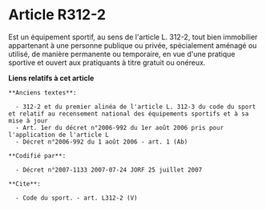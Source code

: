 # Article R312-2

Est un équipement sportif, au sens de l'article L. 312-2, tout bien immobilier appartenant à une personne publique ou privée,
spécialement aménagé ou utilisé, de manière permanente ou temporaire, en vue d'une pratique sportive et ouvert aux
pratiquants à titre gratuit ou onéreux.

**Liens relatifs à cet article**

	**Anciens textes**:

	  - 312-2 et du premier alinéa de l'article L. 312-3 du code du sport et relatif au recensement national des équipements sportifs et à sa mise à jour
	  - Art. 1er du décret n°2006-992 du 1er août 2006 pris pour l'application de l'article L
	  - Décret n°2006-992 du 1 août 2006 - art. 1 (Ab)

	**Codifié par**:

	  - Décret n°2007-1133 2007-07-24 JORF 25 juillet 2007

	**Cite**:

	  - Code du sport. - art. L312-2 (V)
